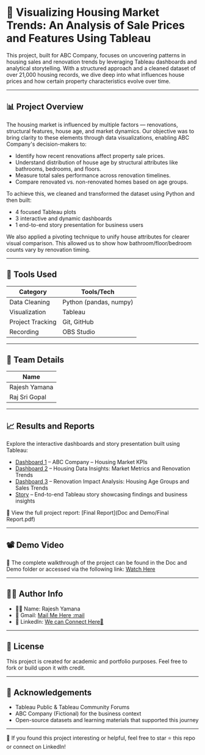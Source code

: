 # 🏡 Visualizing Housing Market Trends: An Analysis of Sale Prices and Features Using Tableau

This project, built for ABC Company, focuses on uncovering patterns in housing sales and renovation trends by leveraging Tableau dashboards and analytical storytelling. With a structured approach and a cleaned dataset of over 21,000 housing records, we dive deep into what influences house prices and how certain property characteristics evolve over time.

---

## 📊 Project Overview

The housing market is influenced by multiple factors — renovations, structural features, house age, and market dynamics. Our objective was to bring clarity to these elements through data visualizations, enabling ABC Company's decision-makers to:

- Identify how recent renovations affect property sale prices.
- Understand distribution of house age by structural attributes like bathrooms, bedrooms, and floors.
- Measure total sales performance across renovation timelines.
- Compare renovated vs. non-renovated homes based on age groups.

To achieve this, we cleaned and transformed the dataset using Python and then built:

- 4 focused Tableau plots
- 3 interactive and dynamic dashboards
- 1 end-to-end story presentation for business users

We also applied a pivoting technique to unify house attributes for clearer visual comparison. This allowed us to show how bathroom/floor/bedroom counts vary by renovation timing.

---

## 🚀 Tools Used

| Category         | Tools/Tech                      |
|------------------|----------------------------------|
| Data Cleaning    | Python (pandas, numpy)          |
| Visualization    | Tableau                         |
| Project Tracking | Git, GitHub                     |
| Recording        | OBS Studio                      |

---

## 👥 Team Details

| Name             |
|------------------|
| Rajesh Yamana    |
| Raj Sri Gopal    |

---
## 📈 Results and Reports

Explore the interactive dashboards and story presentation built using Tableau:

- [Dashboard 1]( https://public.tableau.com/app/profile/rajesh.112/viz/Dashboard\_1\_17511983647340/Dashboard1?publish=yes) – ABC Company – Housing Market KPIs
- [Dashboard 2](https://public.tableau.com/app/profile/rajesh.112/viz/Dashboard\_2\_17511988991290/Dashboard2?publish=yes) – Housing Data Insights: Market Metrics and Renovation Trends
- [Dashboard 3](https://public.tableau.com/app/profile/rajesh.112/viz/Dashboard_3_17511989917850/Dashboard3?publish=yes) – Renovation Impact Analysis: Housing Age Groups and Sales Trends
- [Story]( https://public.tableau.com/app/profile/rajesh.112/viz/Story\_17511991210020/Story1?publish=yes) – End-to-end Tableau story showcasing findings and business insights

📄 View the full project report: [Final Report](Doc and Demo/Final Report.pdf)

---
## 📽 Demo Video

🎥 The complete walkthrough of the project can be found in the Doc and Demo folder or accessed via the following link:
[Watch Here](https://drive.google.com/file/d/1MIOcxZiYDwI4gUQipy5Eh47-qv6yOpE_/view?usp=sharing)

---

## 👨‍💻 Author Info

- 🧑‍💻 Name: Rajesh Yamana  
- 📧 Gmail: [Mail Me Here :mail](mailto:yamanarajesh112@gmail.com)  
- 🔗 LinkedIn: [We can Connect Here🤝](https://www.linkedin.com/in/connect-rajesh-yamana/)

---


## 📜 License

This project is created for academic and portfolio purposes. Feel free to fork or build upon it with credit.

---

## 🙌 Acknowledgements

- Tableau Public & Tableau Community Forums  
- ABC Company (Fictional) for the business context  
- Open-source datasets and learning materials that supported this journey

---

📢 If you found this project interesting or helpful, feel free to star ⭐ this repo or connect on LinkedIn!

